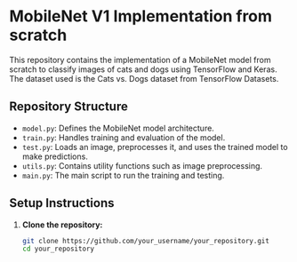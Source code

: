 # MobileNet V1 Implementation from scratch

This repository contains the implementation of a MobileNet model from scratch to classify images of cats and dogs using TensorFlow and Keras. The dataset used is the Cats vs. Dogs dataset from TensorFlow Datasets.

## Repository Structure

- `model.py`: Defines the MobileNet model architecture.
- `train.py`: Handles training and evaluation of the model.
- `test.py`: Loads an image, preprocesses it, and uses the trained model to make predictions.
- `utils.py`: Contains utility functions such as image preprocessing.
- `main.py`: The main script to run the training and testing.

## Setup Instructions

1. **Clone the repository:**
   ```bash
   git clone https://github.com/your_username/your_repository.git
   cd your_repository
